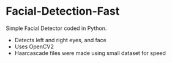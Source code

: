 # Facial-Detection-Fast
Simple Facial Detector coded in Python.
- Detects left and right eyes, and face
- Uses OpenCV2
- Haarcascade files were made using small dataset for speed
